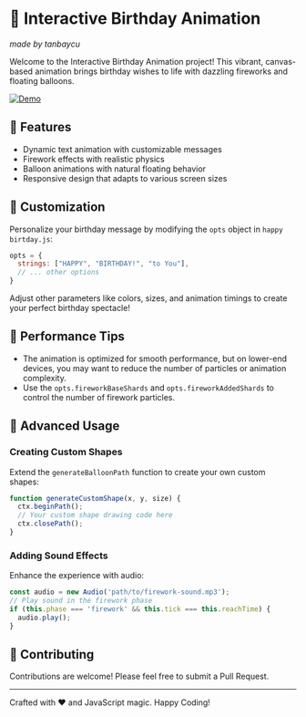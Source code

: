 # 🎉 Interactive Birthday Animation
*made by tanbaycu*

Welcome to the Interactive Birthday Animation project! This vibrant, canvas-based animation brings birthday wishes to life with dazzling fireworks and floating balloons.

[![Demo](https://i.postimg.cc/gkF836qH/chrome-qiuv-R8-M27-V.gif)](https://postimg.cc/Dm6ST0NS)

## 🌟 Features

- Dynamic text animation with customizable messages
- Firework effects with realistic physics
- Balloon animations with natural floating behavior
- Responsive design that adapts to various screen sizes

## 🎨 Customization

Personalize your birthday message by modifying the `opts` object in `happy birtday.js`:

```javascript
opts = {
  strings: ["HAPPY", "BIRTHDAY!", "to You"],
  // ... other options
}
```

Adjust other parameters like colors, sizes, and animation timings to create your perfect birthday spectacle!

## 🚀 Performance Tips

- The animation is optimized for smooth performance, but on lower-end devices, you may want to reduce the number of particles or animation complexity.
- Use the `opts.fireworkBaseShards` and `opts.fireworkAddedShards` to control the number of firework particles.

## 🔧 Advanced Usage

### Creating Custom Shapes

Extend the `generateBalloonPath` function to create your own custom shapes:

```javascript
function generateCustomShape(x, y, size) {
  ctx.beginPath();
  // Your custom shape drawing code here
  ctx.closePath();
}
```

### Adding Sound Effects

Enhance the experience with audio:

```javascript
const audio = new Audio('path/to/firework-sound.mp3');
// Play sound in the firework phase
if (this.phase === 'firework' && this.tick === this.reachTime) {
  audio.play();
}
```



## 🤝 Contributing

Contributions are welcome! Please feel free to submit a Pull Request.



---

Crafted with ❤️ and JavaScript magic. Happy Coding!